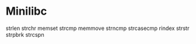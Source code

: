 # Minilibc


strlen
strchr
memset
strcmp
memmove
strncmp
strcasecmp
rindex
strstr
strpbrk
strcspn



